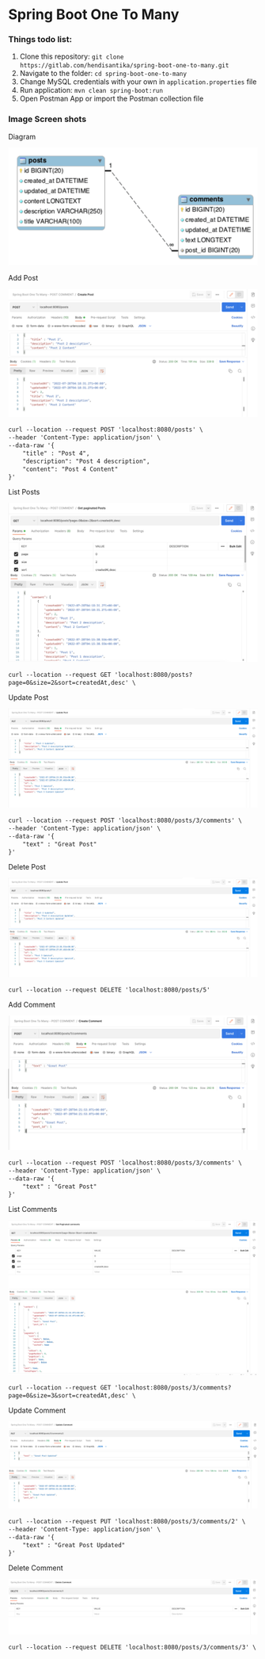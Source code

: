 # Spring Boot One To Many

### Things todo list:

1. Clone this repository: `git clone https://gitlab.com/hendisantika/spring-boot-one-to-many.git`
2. Navigate to the folder: `cd spring-boot-one-to-many`
3. Change MySQL credentials with your own in `application.properties` file
4. Run application: `mvn clean spring-boot:run`
5. Open Postman App or import the Postman collection file

### Image Screen shots

Diagram

![Diagram](img/diagram.png "Diagram")

Add Post

![Add Post](img/add-post.png "Add Post")

```shell
curl --location --request POST 'localhost:8080/posts' \
--header 'Content-Type: application/json' \
--data-raw '{
    "title" : "Post 4",
    "description": "Post 4 description",
    "content": "Post 4 Content"
}'
```

List Posts

![List Posts](img/list-posts.png "List Posts")

```shell
curl --location --request GET 'localhost:8080/posts?page=0&size=2&sort=createdAt,desc' \
```

Update Post

![Update Post](img/update-post.png "Update Post")

```shell
curl --location --request POST 'localhost:8080/posts/3/comments' \
--header 'Content-Type: application/json' \
--data-raw '{
    "text" : "Great Post"
}'
```

Delete Post

![Delete Post](img/update-post.png "Delete Post")

```shell
curl --location --request DELETE 'localhost:8080/posts/5'
```

Add Comment

![Add Comment](img/add-comment.png "Add Comment")

```shell
curl --location --request POST 'localhost:8080/posts/3/comments' \
--header 'Content-Type: application/json' \
--data-raw '{
    "text" : "Great Post"
}'
```

List Comments

![List Comment](img/list-comments.png "List Comment")

```shell
curl --location --request GET 'localhost:8080/posts/3/comments?page=0&size=3&sort=createdAt,desc' \
```

Update Comment

![Update Comment](img/update-comment.png "Update Comment")

```shell
curl --location --request PUT 'localhost:8080/posts/3/comments/2' \
--header 'Content-Type: application/json' \
--data-raw '{
    "text" : "Great Post Updated"
}'
```

Delete Comment

![Delete Comment](img/delete-comment.png "Delete Comment")

```shell
curl --location --request DELETE 'localhost:8080/posts/3/comments/3' \
```